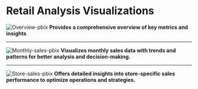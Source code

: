 
# Retail Analysis Visualizations

![Overview-pbix](https://github.com/AlokReddy97/PowerBI/assets/97584166/46e21baf-8562-4e0b-99d5-0ab931560c08)
**Provides a comprehensive overview of key metrics and insights**

---


![Monthly-sales-pbix](https://github.com/AlokReddy97/PowerBI/assets/97584166/ba0927be-395f-4adc-a198-3cdf6cb69228)
**Visualizes monthly sales data with trends and patterns for better analysis and decision-making.**

---


![Store-sales-pbix](https://github.com/AlokReddy97/PowerBI/assets/97584166/16d5a218-6729-4526-af92-ae0d99a67e24)
**Offers detailed insights into store-specific sales performance to optimize operations and strategies.**
